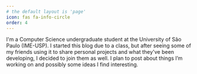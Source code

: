```yaml
---
# the default layout is 'page'
icon: fas fa-info-circle
order: 4
---
```


I'm a Computer Science undergraduate student at the University of São Paulo (IME-USP). I started this blog due to a class, but after seeing some of my friends using it to share personal projects and what they've been developing, I decided to join them as well. I plan to post about things I’m working on and possibly some ideas I find interesting.
